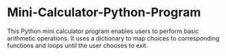 # Mini-Calculator-Python-Program
This Python mini calculator program enables users to perform basic arithmetic operations. It uses a dictionary to map choices to corresponding functions and loops until the user chooses to exit.
